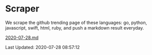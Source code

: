 # Scraper

We scrape the github trending page of these languages: go, python, javascript, swift, html, ruby, and push a markdown result everyday.

[2020-07-28.md](https://github.com/henson/Scraper/blob/master/2020-07-28.md)

Last Updated: 2020-07-28 08:57:12